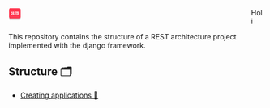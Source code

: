 
<img width="45" height="25" style="float: left; width: 5%;" src=".imgs/DELETE.png">
<span style="float: right; width: 5%;">Holi</span>
<br/>
<br/>


This repository contains the structure of a REST architecture project implemented with the django framework. 


## Structure 🗂

* [Creating applications 📱](https://github.com/PonchoCeniceros/PyAPI/blob/master/API/applications)
